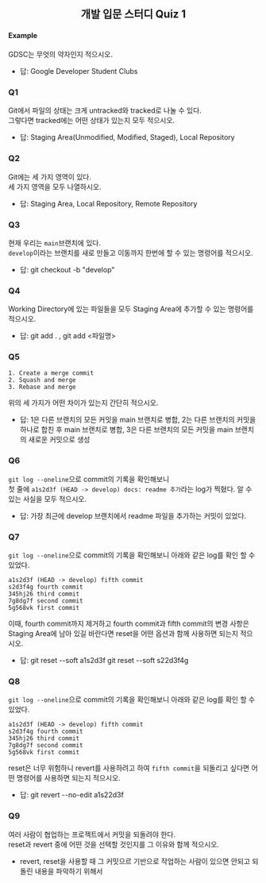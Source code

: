 ## <p style="text-align:center;">개발 입문 스터디 Quiz 1</p>

#### Example
GDSC는 무엇의 약자인지 적으시오.

- 답: Google Developer Student Clubs

### Q1
Git에서 파일의 상태는 크게 untracked와 tracked로 나눌 수 있다.  
그렇다면 tracked에는 어떤 상태가 있는지 모두 적으시오.

- 답: Staging Area(Unmodified, Modified, Staged), Local Repository

### Q2
Git에는 세 가지 영역이 있다.  
세 가지 영역을 모두 나열하시오.

- 답: Staging Area, Local Repository, Remote Repository

### Q3
현재 우리는 ```main```브랜치에 있다.  
```develop```이라는 브랜치를 새로 만들고 이동까지 한번에 할 수 있는 명령어를 적으시오.

- 답: git checkout -b "develop"

### Q4
Working Directory에 있는 파일들을 모두 Staging Area에 추가할 수 있는 명령어를 적으시오.

- 답: git add . , git add <파일명>

### Q5
```
1. Create a merge commit
2. Squash and merge
3. Rebase and merge
```
위의 세 가지가 어떤 차이가 있는지 간단히 적으시오.

- 답: 1은 다른 브랜치의 모든 커밋을 main 브랜치로 병합, 2는 다른 브랜치의 커밋을 하나로 합친 후 main 브랜치로 병합, 3은 다른 브랜치의 모든 커밋을 main 브랜치의 새로운 커밋으로 생성

### Q6
```git log --oneline```으로 commit의 기록을 확인해보니  
첫 줄에 ```a1s2d3f (HEAD -> develop) docs: readme 추가```라는 log가 찍혔다.
알 수 있는 사실을 모두 적으시오.

- 답: 가장 최근에 develop 브랜치에서 readme 파일을 추가하는 커밋이 있었다.

### Q7
```git log --oneline```으로 commit의 기록을 확인해보니 아래와 같은 log를 확인 할 수 있었다.  
```
a1s2d3f (HEAD -> develop) fifth commit
s2d3f4g fourth commit
345hj26 third commit
7g8dg7f second commit
5g568vk first commit
```
이때, fourth commit까지 제거하고 fourth commit과 fifth commit의 변경 사항은
Staging Area에 남아 있길 바란다면 reset을 어떤 옵션과 함께 사용하면 되는지 적으시오.

- 답: git reset --soft a1s2d3f    git reset --soft s22d3f4g

### Q8
```git log --oneline```으로 commit의 기록을 확인해보니 아래와 같은 log를 확인 할 수 있었다.
```
a1s2d3f (HEAD -> develop) fifth commit
s2d3f4g fourth commit
345hj26 third commit
7g8dg7f second commit
5g568vk first commit
```
reset은 너무 위험하니 revert를 사용하려고 하여 ```fifth commit```을 되돌리고 싶다면 
어떤 명령어를 사용하면 되는지 적으시오. 

- 답: git revert --no-edit a1s22d3f

### Q9
여러 사람이 협업하는 프로젝트에서 커밋을 되돌려야 한다.  
reset과 revert 중에 어떤 것을 선택할 것인지를 그 이유와 함께 적으시오.

- revert, reset을 사용할 때 그 커밋으르 기반으로 작업하는 사람이 있으면 안되고 되돌린 내용을 파악하기 위해서